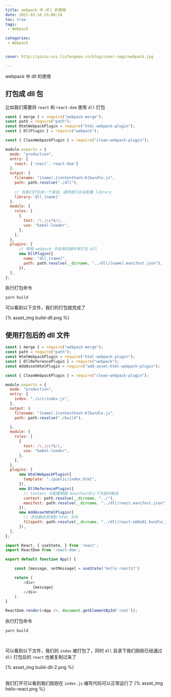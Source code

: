 ```yaml
---
title: webpack 中 dll 的使用
date: 2021-03-16 23:08:54
toc: true
tags:
 - Webpack

categories:
 - Webpack


cover: http://qiniu-oss.liufengmao.cn/blog/cover-imgs/webpack.jpg

---
```

webpack 中 dll 的使用

<!-- more -->

## 打包成 dll 包 
比如我们需要将 `react` 和 `react-dom` 使用 `dll` 打包   

``` js webpack.config.js
const { merge } = require("webpack-merge");
const path = require("path");
const HtmlWebpackPlugin = require("html-webpack-plugin");
const { DllPlugin } = require("webpack");

const { CleanWebpackPlugin } = require("clean-webpack-plugin");

module.exports = {
  mode: "production",
  entry: {
    react: ['react','react-dom']
  },
  output: {
    filename: "[name].[contenthash:6]bundle.js",
    path: path.resolve("./dll"),
    
    // 当我们打包成一个库话，通常我们会会配置 library
    library:'dll_[name]'
  },
  module: {
    rules: [
      {
        test: /\.jsx?$/i,
        use: "babel-loader",
      },
    ],
  },
  plugins: [
      // 使用 webpack 中自带的插件来打包 dll
      new DllPlugin({
        name: "dll_[name]",
        path: path.resolve(__dirname, "../dll/[name].manifest.json"),
      }),
  ],
};
```

执行打包命令 

``` shell
yarn build
```

可以看到以下文件，我们的打包就完成了

{% asset_img build-dll.png %}

## 使用打包后的 dll 文件

``` js webpack.config.js
const { merge } = require("webpack-merge");
const path = require("path");
const HtmlWebpackPlugin = require("html-webpack-plugin");
const { DllReferencePlugin } = require("webpack");
const AddAssetHtmlPlugin = require("add-asset-html-webpack-plugin");

const { CleanWebpackPlugin } = require("clean-webpack-plugin");

module.exports = {
  mode: "production",
  entry: {
    index: "./src/index.js",
  },
  output: {
    filename: "[name].[contenthash:6]bundle.js",
    path: path.resolve("./build"),

  },
  module: {
    rules: [
      {
        test: /\.jsx?$/i,
        use: "babel-loader",
      },
    ],
  },
  plugins: [
      new HtmlWebpackPlugin({
        template: "./public/index.html",
      }),
      new DllReferencePlugin({
        // tontext 为配置根据 mainfest的上下文提供路径
        context: path.resolve(__dirname, "../"),
        manifest: path.resolve(__dirname, "../dll/react.manifest.json"),
      }),
      new AddAssetHtmlPlugin({
        // 添加静态资源到 html 文件
        filepath: path.resolve(__dirname, "../dll/react.e68e01.bundle.js"),
      }),
  ],
};
```

``` js src/index.js
import React, { useState, } from 'react';
import ReactDom from 'react-dom';

export default function App() {

    const [message, setMessage] = useState('hello react17')

    return (
        <div>
            {message}
        </div>
    )
}

ReactDom.render(<App />, document.getElementById('root'));
```


执行打包命令 

``` shell
yarn build
```
<br/>


可以看到以下文件，我们的 `index` 被打包了，同时 `dll` 目录下我们刚刚已经通过 `dll` 打包后的 `react` 也被复制过来了

{% asset_img build-dll-2.png %}
<br/>
<br/>

我们打开可以看到我们刚刚在 `index.js` 编写代码可以正常运行了
{% asset_img hello-react.png %}
